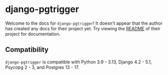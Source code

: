# django-pgtrigger

Welcome to the docs for `django-pgtrigger`! It doesn't appear that the author has created any docs for their project yet. Try viewing the [README](https://github.com/AmbitionEng/django-pgtrigger) of their project for documentation.

## Compatibility

`django-pgtrigger` is compatible with Python 3.9 - 3.13, Django 4.2 - 5.1, Psycopg 2 - 3, and Postgres 13 - 17.
